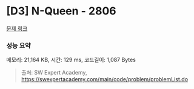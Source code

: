 # [D3] N-Queen - 2806 

[문제 링크](https://swexpertacademy.com/main/code/problem/problemDetail.do?contestProbId=AV7GKs06AU0DFAXB) 

### 성능 요약

메모리: 21,164 KB, 시간: 129 ms, 코드길이: 1,087 Bytes



> 출처: SW Expert Academy, https://swexpertacademy.com/main/code/problem/problemList.do